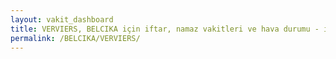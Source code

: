 ```yaml
---
layout: vakit_dashboard
title: VERVIERS, BELCIKA için iftar, namaz vakitleri ve hava durumu - ilçe/eyalet seç
permalink: /BELCIKA/VERVIERS/
---
```


<script type="text/javascript">
  var GLOBAL_COUNTRY = 'BELCIKA';
  var GLOBAL_CITY = 'VERVIERS';
  var GLOBAL_STATE = '';
  var lat = 72;
  var lon = 21;
</script>

